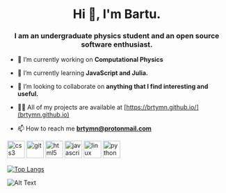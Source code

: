 
<h1 align="center">Hi 👋, I'm Bartu.</h1>
<h3 align="center">I am an undergraduate physics student and an open source software enthusiast.</h3>

- 🔭 I’m currently working on **Computational Physics**

- 🌱 I’m currently learning **JavaScript and Julia.**

- 👯 I’m looking to collaborate on **anything that I find interesting and useful.**

- 👨‍💻 All of my projects are available at [https://brtymn.github.io/](brtymn.github.io)

- 📫 How to reach me **brtymn@protonmail.com**

<p align="left"><img src="https://devicons.github.io/devicon/devicon.git/icons/css3/css3-original-wordmark.svg" alt="css3" width="40" height="40"/> <img src="https://www.vectorlogo.zone/logos/git-scm/git-scm-icon.svg" alt="git" width="40" height="40"/> <img src="https://devicons.github.io/devicon/devicon.git/icons/html5/html5-original-wordmark.svg" alt="html5" width="40" height="40"/> <img src="https://devicons.github.io/devicon/devicon.git/icons/javascript/javascript-original.svg" alt="javascript" width="40" height="40"/> <img src="https://devicons.github.io/devicon/devicon.git/icons/linux/linux-original.svg" alt="linux" width="40" height="40"/> <img src="https://devicons.github.io/devicon/devicon.git/icons/python/python-original.svg" alt="python" width="40" height="40"/></p>

[![Top Langs](https://github-readme-stats.vercel.app/api/top-langs/?username=brtymn)](https://github.com/anuraghazra/github-readme-stats)



![Alt Text](https://media.giphy.com/media/p4NLw3I4U0idi/giphy.gif)
